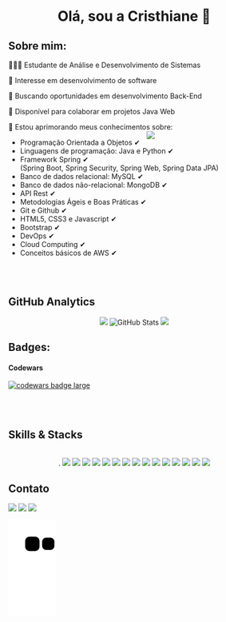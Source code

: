 <h1 align="center"> Olá, sou a Cristhiane 👋</h1>


<h2>Sobre mim:</h2>

👩🏾‍💻 Estudante de Análise e Desenvolvimento de Sistemas

👀 Interesse em desenvolvimento de software

🔭 Buscando oportunidades em desenvolvimento Back-End

👯 Disponível para colaborar em projetos Java Web

🌱 Estou aprimorando meus conhecimentos sobre: 
<img width="45%" align="right" src="https://raw.githubusercontent.com/barroscruzc/barroscruzc/main/title/helloworld.gif" />
<ul>
<li> Programação Orientada a Objetos ✔</li>
<li>Linguagens de programação: Java e Python ✔
<li>Framework Spring ✔ <br>
   (Spring Boot, Spring Security, Spring Web, Spring Data JPA)</li>
<li>Banco de dados relacional: MySQL ✔</li>
<li>Banco de dados não-relacional: MongoDB ✔</li>
<li>API Rest ✔</li>
<li>Metodologias Ágeis e Boas Práticas ✔</li>
<li>Git e Github ✔</li>
<li>HTML5, CSS3 e Javascript ✔</li>
<li>Bootstrap ✔</li>
<li>DevOps ✔</li>
<li>Cloud Computing ✔</li>
<li>Conceitos básicos de AWS ✔</li>
</ul>
</ul>
<br><br>

<h2>GitHub Analytics</h2>
<div align="center">
<img heigth="180px" src="https://github-readme-stats.vercel.app/api?username=barroscruzc&show_icons=true&theme=radical&include_all_commits=true&count_private=true"/>
<img heigth="180px" src="https://github-readme-streak-stats.herokuapp.com/?user=barroscruzc&theme=radical" alt="GitHub Stats" />
<img heigth="180px" src="https://github-readme-stats.vercel.app/api/top-langs/?username=barroscruzc&layout=compact&langs_count=7&theme=radical"/>
 </div>

  <h2>Badges:</h2>
  <h4>Codewars</h4>
  <a target="blank" href="https://www.codewars.com/users/barroscruzc"><img src="https://www.codewars.com/users/barroscruzc/badges/large" alt="codewars badge large" /></a>

 <br><br>
 <h2>Skills & Stacks</h2><br>
 <div align="center">
    . 
    <img height="30px" src="https://img.shields.io/badge/Java-ED8B00?style=for-the-badge&logo=java&logoColor=white" >
    <img height="30px" src="https://img.shields.io/badge/Python-14354C?style=for-the-badge&logo=python&logoColor=white" >
    <img height="30px" src="https://img.shields.io/badge/Spring_Boot-F2F4F9?style=for-the-badge&logo=spring-boot" >
    <img height="30px" src="https://img.shields.io/badge/apache_maven-C71A36?style=for-the-badge&logo=apachemaven&logoColor=white" >
    <img height="30px" src="https://img.shields.io/badge/Postman-FF6C37?style=for-the-badge&logo=Postman&logoColor=white" >
    <img height="30px" src="https://img.shields.io/badge/MySQL-005C84?style=for-the-badge&logo=mysql&logoColor=white" >
    <img height="30px" src="https://img.shields.io/badge/MongoDB-4EA94B?style=for-the-badge&logo=mongodb&logoColor=white" >
    <img height="30px" src="https://img.shields.io/badge/HTML5-E34F26?style=for-the-badge&logo=html5&logoColor=white" >
    <img height="30px" src="https://img.shields.io/badge/CSS3-1572B6?style=for-the-badge&logo=css3&logoColor=white" >
    <img height="30px" src="https://img.shields.io/badge/JavaScript-323330?style=for-the-badge&logo=javascript&logoColor=F7DF1E" >
    <img height="30px" src="https://img.shields.io/badge/Bootstrap-563D7C?style=for-the-badge&logo=bootstrap&logoColor=white" >
    <img height="30px" src="https://img.shields.io/badge/GIT-E44C30?style=for-the-badge&logo=git&logoColor=white" >
    <img height="30px" src="https://img.shields.io/badge/Eclipse-2C2255?style=for-the-badge&logo=eclipse&logoColor=white" >
    <img height="30px" src="https://img.shields.io/badge/VSCode-0078D4?style=for-the-badge&logo=visual%20studio%20code&logoColor=white" >
    <img height="30px" src="https://img.shields.io/badge/PyCharm-000000.svg?&style=for-the-badge&logo=PyCharm&logoColor=white" >
 </div>
 
 <h2>Contato</h2>
 
<div> 
  <a href="https://www.linkedin.com/in/barroscruzc" target="_blank"><img width="112em" src="https://img.shields.io/badge/LinkedIn-0077B5?style=for-the-badge&logo=linkedin&logoColor=white" /></a>
  <a href="mailto:barroscruzc@gmail.com" target="_blank"><img width="90em" src="https://img.shields.io/badge/Gmail-D14836?style=for-the-badge&logo=gmail&logoColor=white" target="_blank"></a> 
 <a href="https://t.me/barroscruzc" target="_blank"><img width="113em" src="https://img.shields.io/badge/Telegram-2CA5E0?style=for-the-badge&logo=telegram&logoColor=white" /></a>
 
![Snake animation](https://github.com/barroscruzc/barroscruzc/blob/output/github-contribution-grid-snake.svg)
 
</div>
